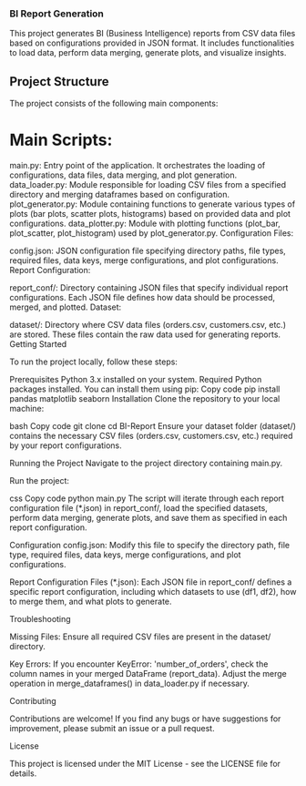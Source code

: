 ### BI Report Generation

This project generates BI (Business Intelligence) reports from CSV data files based on configurations provided in JSON format. It includes functionalities to load data, perform data merging, generate plots, and visualize insights.

## Project Structure

The project consists of the following main components:

# Main Scripts:

main.py: Entry point of the application. It orchestrates the loading of configurations, data files, data merging, and plot generation.
data_loader.py: Module responsible for loading CSV files from a specified directory and merging dataframes based on configuration.
plot_generator.py: Module containing functions to generate various types of plots (bar plots, scatter plots, histograms) based on provided data and plot configurations.
data_plotter.py: Module with plotting functions (plot_bar, plot_scatter, plot_histogram) used by plot_generator.py.
Configuration Files:

config.json: JSON configuration file specifying directory paths, file types, required files, data keys, merge configurations, and plot configurations.
Report Configuration:

report_conf/: Directory containing JSON files that specify individual report configurations. Each JSON file defines how data should be processed, merged, and plotted.
Dataset:

dataset/: Directory where CSV data files (orders.csv, customers.csv, etc.) are stored. These files contain the raw data used for generating reports.
Getting Started

To run the project locally, follow these steps:

Prerequisites
Python 3.x installed on your system.
Required Python packages installed. You can install them using pip:
Copy code
pip install pandas matplotlib seaborn
Installation
Clone the repository to your local machine:

bash
Copy code
git clone <repository-url>
cd BI-Report
Ensure your dataset folder (dataset/) contains the necessary CSV files (orders.csv, customers.csv, etc.) required by your report configurations.

Running the Project
Navigate to the project directory containing main.py.

Run the project:

css
Copy code
python main.py
The script will iterate through each report configuration file (*.json) in report_conf/, load the specified datasets, perform data merging, generate plots, and save them as specified in each report configuration.

Configuration
config.json: Modify this file to specify the directory path, file type, required files, data keys, merge configurations, and plot configurations.

Report Configuration Files (*.json): Each JSON file in report_conf/ defines a specific report configuration, including which datasets to use (df1, df2), how to merge them, and what plots to generate.

Troubleshooting

Missing Files: Ensure all required CSV files are present in the dataset/ directory.

Key Errors: If you encounter KeyError: 'number_of_orders', check the column names in your merged DataFrame (report_data). Adjust the merge operation in merge_dataframes() in data_loader.py if necessary.

Contributing

Contributions are welcome! If you find any bugs or have suggestions for improvement, please submit an issue or a pull request.

License

This project is licensed under the MIT License - see the LICENSE file for details.

